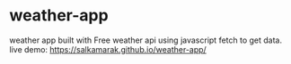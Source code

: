# weather-app
weather app built with Free weather api using javascript fetch to get data.
live demo: https://salkamarak.github.io/weather-app/
